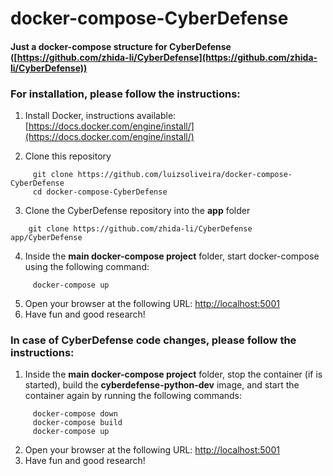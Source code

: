 # docker-compose-CyberDefense

#### Just a docker-compose structure for CyberDefense ([https://github.com/zhida-li/CyberDefense](https://github.com/zhida-li/CyberDefense))

### For **installation**, please follow the instructions:

1. Install Docker, instructions available: [https://docs.docker.com/engine/install/](https://docs.docker.com/engine/install/)

2. Clone this repository
```
     git clone https://github.com/luizsoliveira/docker-compose-CyberDefense
     cd docker-compose-CyberDefense
```

3. Clone the CyberDefense repository into the **app** folder
```
    git clone https://github.com/zhida-li/CyberDefense app/CyberDefense
```
4. Inside the **main docker-compose project** folder, start docker-compose using the following command:
```
     docker-compose up
```
5. Open your browser at the following URL: [http://localhost:5001](http://localhost:5001)
6. Have fun and good research!

### In case of CyberDefense **code changes**, please follow the instructions:

1. Inside the **main docker-compose project** folder, stop the container (if is started), build the **cyberdefense-python-dev** image, and start the container again by running the following commands:
```
     docker-compose down
     docker-compose build
     docker-compose up
```
2. Open your browser at the following URL: [http://localhost:5001](http://localhost:5000)
3. Have fun and good research!
